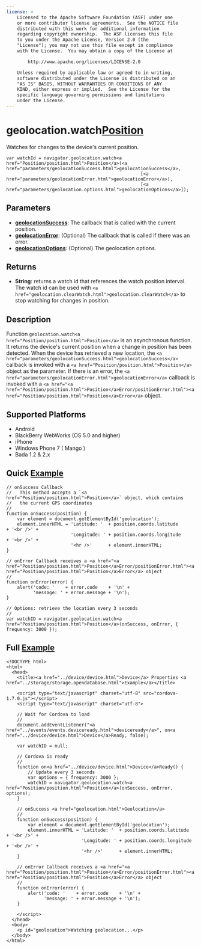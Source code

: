 ```yaml
---
license: >
    Licensed to the Apache Software Foundation (ASF) under one
    or more contributor license agreements.  See the NOTICE file
    distributed with this work for additional information
    regarding copyright ownership.  The ASF licenses this file
    to you under the Apache License, Version 2.0 (the
    "License"); you may not use this file except in compliance
    with the License.  You may obtain a copy of the License at

        http://www.apache.org/licenses/LICENSE-2.0

    Unless required by applicable law or agreed to in writing,
    software distributed under the License is distributed on an
    "AS IS" BASIS, WITHOUT WARRANTIES OR CONDITIONS OF ANY
    KIND, either express or implied.  See the License for the
    specific language governing permissions and limitations
    under the License.
---
```


geolocation.watch<a href="Position/position.html">Position</a>
=========================

Watches for changes to the device's current position.

    var watchId = navigator.geolocation.watch<a href="Position/position.html">Position</a>(<a href="parameters/geolocationSuccess.html">geolocationSuccess</a>,
                                                      [<a href="parameters/geolocationError.html">geolocationError</a>],
                                                      [<a href="parameters/geolocation.options.html">geolocationOptions</a>]);

Parameters
----------

- __<a href="parameters/geolocationSuccess.html">geolocationSuccess</a>__: The callback that is called with the current position.
- __<a href="parameters/geolocationError.html">geolocationError</a>__: (Optional) The callback that is called if there was an error.
- __<a href="parameters/geolocation.options.html">geolocationOptions</a>__: (Optional) The geolocation options.

Returns
-------

- __String__: returns a watch id that references the watch position interval. The watch id can be used with `<a href="geolocation.clearWatch.html">geolocation.clearWatch</a>` to stop watching for changes in position.

Description
-----------

Function `geolocation.watch<a href="Position/position.html">Position</a>` is an asynchronous function. It returns the device's current position when a change in position has been detected.  When the device has retrieved a new location, the `<a href="parameters/geolocationSuccess.html">geolocationSuccess</a>` callback is invoked with a `<a href="Position/position.html">Position</a>` object as the parameter.  If there is an error, the `<a href="parameters/geolocationError.html">geolocationError</a>` callback is invoked with a `<a href="<a href="Position/position.html">Position</a>Error/positionError.html"><a href="Position/position.html">Position</a>Error</a>` object.

Supported Platforms
-------------------

- Android
- BlackBerry WebWorks (OS 5.0 and higher)
- iPhone
- Windows Phone 7 ( Mango )
- Bada 1.2 & 2.x

Quick <a href="../storage/storage.opendatabase.html">Example</a>
-------------

    // onSuccess Callback
    //   This method accepts a `<a href="Position/position.html">Position</a>` object, which contains
    //   the current GPS coordinates
    //
    function onSuccess(position) {
        var element = document.getElementById('geolocation');
        element.innerHTML = 'Latitude: '  + position.coords.latitude      + '<br />' +
                            'Longitude: ' + position.coords.longitude     + '<br />' +
                            '<hr />'      + element.innerHTML;
    }

    // onError Callback receives a <a href="<a href="Position/position.html">Position</a>Error/positionError.html"><a href="Position/position.html">Position</a>Error</a> object
    //
    function onError(error) {
        alert('code: '    + error.code    + '\n' +
              'message: ' + error.message + '\n');
    }

    // Options: retrieve the location every 3 seconds
    //
    var watchID = navigator.geolocation.watch<a href="Position/position.html">Position</a>(onSuccess, onError, { frequency: 3000 });
    

Full <a href="../storage/storage.opendatabase.html">Example</a>
------------

    <!DOCTYPE html>
    <html>
      <head>
        <title><a href="../device/device.html">Device</a> Properties <a href="../storage/storage.opendatabase.html">Example</a></title>

        <script type="text/javascript" charset="utf-8" src="cordova-1.7.0.js"></script>
        <script type="text/javascript" charset="utf-8">

        // Wait for Cordova to load
        //
        document.addEventListener("<a href="../events/events.deviceready.html">deviceready</a>", on<a href="../device/device.html">Device</a>Ready, false);

        var watchID = null;

        // Cordova is ready
        //
        function on<a href="../device/device.html">Device</a>Ready() {
            // Update every 3 seconds
            var options = { frequency: 3000 };
            watchID = navigator.geolocation.watch<a href="Position/position.html">Position</a>(onSuccess, onError, options);
        }
    
        // onSuccess <a href="geolocation.html">Geolocation</a>
        //
        function onSuccess(position) {
            var element = document.getElementById('geolocation');
            element.innerHTML = 'Latitude: '  + position.coords.latitude      + '<br />' +
                                'Longitude: ' + position.coords.longitude     + '<br />' +
                                '<hr />'      + element.innerHTML;
        }
    
	    // onError Callback receives a <a href="<a href="Position/position.html">Position</a>Error/positionError.html"><a href="Position/position.html">Position</a>Error</a> object
	    //
	    function onError(error) {
	        alert('code: '    + error.code    + '\n' +
	              'message: ' + error.message + '\n');
	    }

        </script>
      </head>
      <body>
        <p id="geolocation">Watching geolocation...</p>
      </body>
    </html>
